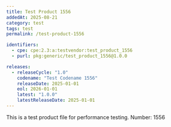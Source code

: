 ```yaml
---
title: Test Product 1556
addedAt: 2025-08-21
category: test
tags: test
permalink: /test-product-1556

identifiers:
  - cpe: cpe:2.3:a:testvendor:test_product_1556
  - purl: pkg:generic/test_product_1556@1.0.0

releases:
  - releaseCycle: "1.0"
    codename: "Test Codename 1556"
    releaseDate: 2025-01-01
    eol: 2026-01-01
    latest: "1.0.0"
    latestReleaseDate: 2025-01-01
---
```


This is a test product file for performance testing. Number: 1556
